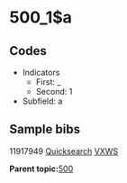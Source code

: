 # 500\_1$a

## Codes

-   Indicators
    -   First: \_
    -   Second: 1
-   Subfield: a

## Sample bibs

11917949 [Quicksearch](https://search.library.yale.edu/catalog/11917949) [VXWS](http://prodorbis.library.yale.edu:7014/vxws/GetHoldingsService?bibId=11917949)

**Parent topic:**[500](../../tags/500/500.md)

